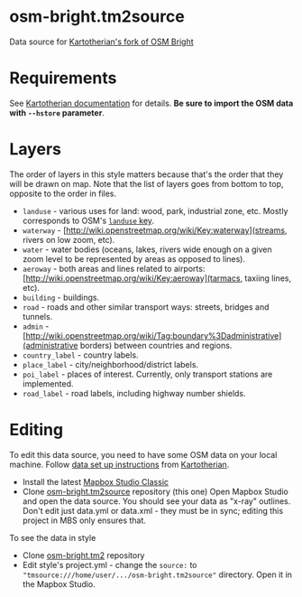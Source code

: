 # osm-bright.tm2source
Data source for [Kartotherian's fork  of OSM Bright](https://github.com/kartotherian/osm-bright.tm2)

# Requirements
See [Kartotherian documentation](https://github.com/kartotherian/kartotherian/blob/master/README.md) for details. **Be sure to import the OSM data with `--hstore` parameter**.

# Layers
The order of layers in this style matters because that's the order that they will be drawn on map. Note that the list of layers goes from bottom to top, opposite to the order in files.
* `landuse` - various uses for land: wood, park, industrial zone, etc. Mostly corresponds to OSM's [`landuse` key](http://wiki.openstreetmap.org/wiki/Key:landuse).
* `waterway` - [http://wiki.openstreetmap.org/wiki/Key:waterway](streams, rivers on low zoom, etc).
* `water` - water bodies (oceans, lakes, rivers wide enough on a given zoom level to be represented by areas as opposed to lines).
* `aeroway` - both areas and lines related to airports: [http://wiki.openstreetmap.org/wiki/Key:aeroway](tarmacs, taxiing lines, etc).
* `building` - buildings.
* `road` - roads and other similar transport ways: streets, bridges and tunnels.
* `admin` - [http://wiki.openstreetmap.org/wiki/Tag:boundary%3Dadministrative](administrative borders) between countries and regions.
* `country_label` - country labels.
* `place_label` - city/neighborhood/district labels.
* `poi_label` - places of interest. Currently, only transport stations are implemented.
* `road_label` - road labels, including highway number shields.
  
# Editing
To edit this data source, you need to have some OSM data on your local machine. Follow [data set up instructions](https://github.com/kartotherian/kartotherian/blob/master/README.md#in-depth-step-by-step) from [Kartotherian](https://github.com/kartotherian/kartotherian).
* Install the latest [Mapbox Studio Classic](https://www.mapbox.com/mapbox-studio-classic/)
* Clone [osm-bright.tm2source](https://github.com/kartotherian/osm-bright.tm2source) repository (this one)
Open Mapbox Studio and open the data source. You should see your data as "x-ray" outlines. Don't edit just data.yml or data.xml - they must be in sync; editing this project in MBS only ensures that.

To see the data in style
* Clone [osm-bright.tm2](https://github.com/kartotherian/osm-bright.tm2) repository
* Edit style's project.yml - change the `source:` to `"tmsource:///home/user/.../osm-bright.tm2source"` directory.
Open it in the Mapbox Studio.
